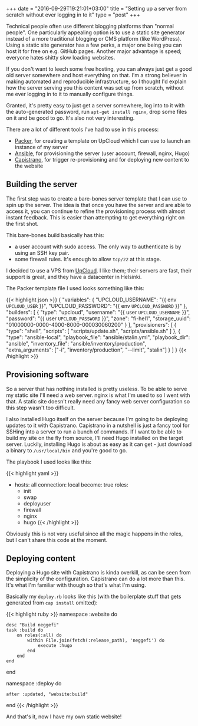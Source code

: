 +++
date = "2016-09-29T19:21:01+03:00"
title = "Setting up a server from scratch without ever logging in to it"
type = "post"
+++

Technical people often use different blogging platforms than "normal people". One particularly appealing option is to 
use a static site generator instead of a more traditional blogging or CMS platform (like WordPress). Using a static 
site generator has a few perks, a major one being you can host it for free on e.g. GitHub pages. Another major 
advantage is speed; everyone hates shitty slow loading websites.

If you don't want to leech some free hosting, you can always just get a good old server somewhere and host everything 
on that. I'm a strong believer in making automated and reproducible infrastructure, so I thought I'd explain how the 
server serving you this content was set up from scratch, without me ever logging in to it to manually configure things.

<!--more-->

Granted, it's pretty easy to just get a server somewhere, log into to it with the auto-generated password, run 
`apt-get install nginx`, drop some files on it and be good to go. It's also not very interesting.

There are a lot of different tools I've had to use in this process:

* [Packer](https://www.packer.io/), for creating a template on UpCloud which I can use to launch an instance of my server
* [Ansible](https://www.ansible.com/), for provisioning the server (user account, firewall, nginx, Hugo)
* [Capistrano](http://capistranorb.com/), for trigger re-provisioning and for deploying new content to the website

## Building the server

The first step was to create a bare-bones server template that I can use to spin up the server. The idea is that once 
you have the server and are able to access it, you can continue to refine the provisioning process with almost instant 
feedback. This is easier than attempting to get everything right on the first shot.

This bare-bones build basically has this:

* a user account with sudo access. The only way to authenticate is by using an SSH key pair.
* some firewall rules. It's enough to allow `tcp/22` at this stage.

I decided to use a VPS from [UpCloud](https://www.upcloud.com/). I like them; their servers are fast, their support is 
great, and they have a datacenter in Helsinki.

The Packer template file I used looks something like this:

{{< highlight json >}}
{
  "variables": {
    "UPCLOUD_USERNAME": "{{ env `UPCLOUD_USER` }}",
    "UPCLOUD_PASSWORD": "{{ env `UPCLOUD_PASSWORD` }}"
  },
  "builders": [
    {
      "type": "upcloud",
      "username": "{{ user `UPCLOUD_USERNAME` }}",
      "password": "{{ user `UPCLOUD_PASSWORD` }}",
      "zone": "fi-hel1",
      "storage_uuid": "01000000-0000-4000-8000-000030060200"
    }
  ],
  "provisioners": [
    {
      "type": "shell",
      "scripts": [
        "scripts/update.sh",
        "scripts/ansible.sh"
      ]
    },
    {
      "type": "ansible-local",
      "playbook_file": "ansible/stalin.yml",
      "playbook_dir":  "ansible",
      "inventory_file": "ansible/inventory/production",
      "extra_arguments": ["-i", "inventory/production", "--limit", "stalin"]
    }
  ]
}
{{< /highlight >}}

## Provisioning software

So a server that has nothing installed is pretty useless. To be able to serve my static site I'll need a web server. 
nginx is what I'm used to so I went with that. A static site doesn't really need any fancy web server configuration so 
this step wasn't too difficult.

I also installed Hugo itself on the server because I'm going to be deploying updates to it with Capistrano. Capistrano 
in a nutshell is just a fancy tool for SSHing into a server to run a bunch of commands. If I want to be able to build 
my site on the fly from source, I'll need Hugo installed on the target server. Luckily, installing Hugo is about as 
easy as it can get - just download a binary to `/usr/local/bin` and you're good to go.

The playbook I used looks like this:

{{< highlight yaml >}}
- hosts: all
  connection: local
  become: true
  roles:
    - init
    - swap
    - deployuser
    - firewall
    - nginx
    - hugo
{{< /highlight >}}

Obviously this is not very useful since all the magic happens in the roles, but I can't share this code at the moment.

## Deploying content

Deploying a Hugo site with Capistrano is kinda overkill, as can be seen from the simplicity of the configuration. 
Capistrano can do a lot more than this. It's what I'm familiar with though so that's what I'm using.

Basically my `deploy.rb` looks like this (with the boilerplate stuff that gets generated from `cap install` omitted):

{{< highlight ruby >}}
namespace :website do

	desc "Build neggefi"
	task :build do
		on roles(:all) do
			within File.join(fetch(:release_path), 'neggefi') do
				execute :hugo
			end
		end
	end

end

namespace :deploy do

	after :updated, "website:build"
	
end
{{< /highlight >}}

And that's it, now I have my own static website!
